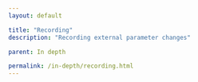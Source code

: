 ```yaml
---
layout: default

title: "Recording"
description: "Recording external parameter changes"

parent: In depth

permalink: /in-depth/recording.html
---
```

